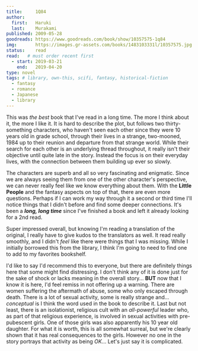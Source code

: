 ```yaml
---
title:     1Q84
author: 
  first:   Haruki 
  last:    Murakami
published: 2009-05-28 
goodreads: https://www.goodreads.com/book/show/10357575-1q84
img:       https://images.gr-assets.com/books/1483103331l/10357575.jpg
status:    read
read:   # must order recent first
  - start: 2019-03-21 
    end:   2019-04-20
type: novel
tags: # library, own-this, scifi, fantasy, historical-fiction
  - fantasy
  - romance
  - Japanese
  - library
---
```


This was *the best* book that I've read in a long time. The more I think about it, the more I like it. It is hard to describe the plot, but follows two thirty-something characters, who haven't seen each other since they were 10 years old in grade school, through their lives in a strange, two-mooned, 1984 up to their reunion and departure from that strange world. While their search for each other is an underlying thread throughout, it really isn't their objective until quite late in the story. Instead the focus is on their everyday lives, with the connection between them building up ever so slowly. 

The characters are superb and all so very fascinating and enigmatic. Since we are always seeing them from one of the other character's perspective, we can never really feel like we know everything about them. With the __Little People__ and the fantasy aspects on top of that, there are even more questions. Perhaps if I can work my way through it a second or third time I'll notice things that I didn't before and find some deeper connections. It's been a *__long, long time__* since I've finished a book and left it already looking for a 2nd read. 

Super impressed overall, but knowing I'm reading a translation of the original, I really have to give kudos to the translators as well. It read really smoothly, and I didn't *feel* like there were things that I was missing. While I initially borrowed this from the library, I think I'm going to need to find one to add to my favorites bookshelf. 

I'd like to say I'd recommend this to everyone, but there are definitely things here that some might find distressing. I don't think any of it is done just for the sake of shock or lacks meaning in the overall story... __BUT__ now that I know it is here, I'd feel remiss in not offering up a warning. There are women suffering the aftermath of abuse, some who only escaped through death. There is a lot of sexual activity, some is really strange and... *conceptual* is I think the word used in the book to describe it. Last but not least, there is an isolationist, religious cult with an *all-powerful* leader who, as part of that religious experience, is involved in sexual activities with pre-pubescent girls. One of those girls was also apparently his 10 year old daughter. For what it is worth, this is all somewhat surreal, but we're clearly shown that it has real consequences to the girls. However no one in the story portrays that activity as being *OK*... Let's just say it is complicated. 